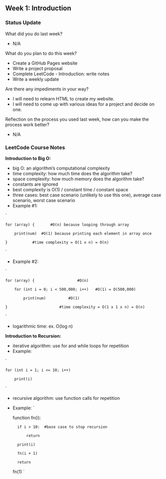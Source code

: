 ## Week 1: Introduction

### Status Update

What did you do last week?
* N/A

What do you plan to do this week?
* Create a GitHub Pages website
* Write a project proposal 
* Complete LeetCode - Introduction: write notes
* Write a weekly update

Are there any impediments in your way?
* I will need to relearn HTML to create my website. 
* I will need to come up with various ideas for a project and decide on one. 

Reflection on the process you used last week, how can you make the process work better?
* N/A

### LeetCode Course Notes 

**Introduction to Big O:** 
* big O: an algorithm’s computational complexity 
* time complexity: how much time does the algorithm take? 
* space complexity: how much memory does the algorithm take? 
* constants are ignored 
* best complexity is O(1) / constant time / constant space 
* three cases: best case scenario (unlikely to use this one), average case scenario, worst case scenario
* Example #1: 

`

	for (array) {		#O(n) because looping through array

		print(num)	#O(1) because printing each element in array once

	}			#time complexity = O(1 x n) = O(n)
`

* Example #2: 

`

	for (array) {					#O(n)

		for (int i = 0; i < 500,000; i++)	#O(1) = O(500,000)

			print(num)			#O(1)

	}						#time complexity = O(1 x 1 x n) = O(n)
`

* logarithmic time: ex. O(log n)

**Introduction to Recursion:** 
* iterative algorithm: use for and while loops for repetition 
* Example:

`

	for (int i = 1; i <= 10; i++)

		print(i)
`
		
* recursive algorithm: use function calls for repetition 
* Example:
`

	function fn(i):

		if i > 10:	#base case to stop recursion 

			return 

		print(i)

		fn(i + 1)

		return

	fn(1)
`
